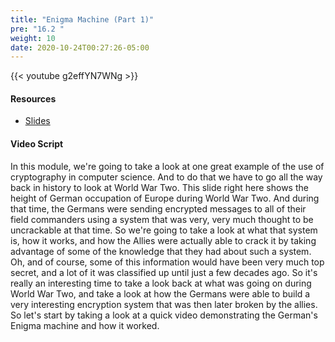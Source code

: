 ```yaml
---
title: "Enigma Machine (Part 1)"
pre: "16.2 "
weight: 10
date: 2020-10-24T00:27:26-05:00
---
```


{{< youtube g2effYN7WNg >}}


#### Resources
* [Slides](../slides/22-Cryptography.pdf)

#### Video Script

In this module, we're going to take a look at one great example of the use of cryptography in computer science. And to do that we have to go all the way back in history to look at World War Two. This slide right here shows the height of German occupation of Europe during World War Two. And during that time, the Germans were sending encrypted messages to all of their field commanders using a system that was very, very much thought to be uncrackable at that time. So we're going to take a look at what that system is, how it works, and how the Allies were actually able to crack it by taking advantage of some of the knowledge that they had about such a system. Oh, and of course, some of this information would have been very much top secret, and a lot of it was classified up until just a few decades ago. So it's really an interesting time to take a look back at what was going on during World War Two, and take a look at how the Germans were able to build a very interesting encryption system that was then later broken by the allies. So let's start by taking a look at a quick video demonstrating the German's Enigma machine and how it worked.